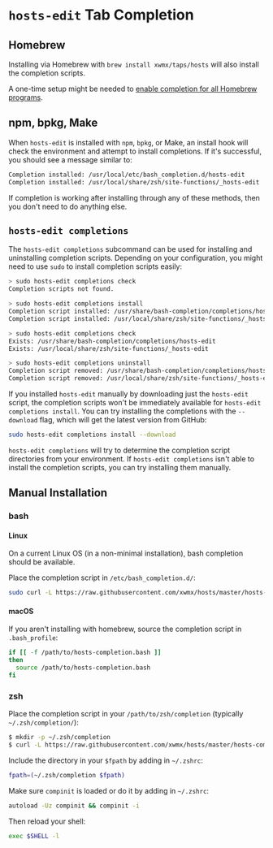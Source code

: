 # `hosts-edit` Tab Completion

## Homebrew

Installing via Homebrew with `brew install xwmx/taps/hosts` will also
install the completion scripts.

A one-time setup might be needed to [enable completion for all Homebrew
programs](https://docs.brew.sh/Shell-Completion).

## npm, bpkg, Make

When `hosts-edit` is installed with `npm`, `bpkg`, or Make, an install hook will
check the environment and attempt to install completions. If it's successful,
you should see a message similar to:

```bash
Completion installed: /usr/local/etc/bash_completion.d/hosts-edit
Completion installed: /usr/local/share/zsh/site-functions/_hosts-edit
```

If completion is working after installing through any of these methods, then
you don't need to do anything else.

## `hosts-edit completions`

The `hosts-edit completions` subcommand can be used for installing and uninstalling
completion scripts. Depending on your configuration, you might need to use
`sudo` to install completion scripts easily:

```bash
> sudo hosts-edit completions check
Completion scripts not found.

> sudo hosts-edit completions install
Completion script installed: /usr/share/bash-completion/completions/hosts-edit
Completion script installed: /usr/local/share/zsh/site-functions/_hosts-edit

> sudo hosts-edit completions check
Exists: /usr/share/bash-completion/completions/hosts-edit
Exists: /usr/local/share/zsh/site-functions/_hosts-edit

> sudo hosts-edit completions uninstall
Completion script removed: /usr/share/bash-completion/completions/hosts-edit
Completion script removed: /usr/local/share/zsh/site-functions/_hosts-edit
```

If you installed `hosts-edit` manually by downloading just the `hosts-edit` script,
the completion scripts won't be immediately available for
`hosts-edit completions install`. You can try installing the completions with
the `--download` flag, which will get the latest version from GitHub:

```bash
sudo hosts-edit completions install --download
```

`hosts-edit completions` will try to determine the completion script directories
from your environment. If `hosts-edit completions` isn't able to install
the completion scripts, you can try installing them manually.

## Manual Installation

### bash

#### Linux

On a current Linux OS (in a non-minimal installation), bash completion should
be available.

Place the completion script in `/etc/bash_completion.d/`:

```bash
sudo curl -L https://raw.githubusercontent.com/xwmx/hosts/master/hosts-completion.bash -o /etc/bash_completion.d/hosts
```

#### macOS

If you aren't installing with homebrew, source the completion script in
`.bash_profile`:

```sh
if [[ -f /path/to/hosts-completion.bash ]]
then
  source /path/to/hosts-completion.bash
fi
```

### zsh

Place the completion script in your `/path/to/zsh/completion` (typically
`~/.zsh/completion/`):

```bash
$ mkdir -p ~/.zsh/completion
$ curl -L https://raw.githubusercontent.com/xwmx/hosts/master/hosts-completion.zsh > ~/.zsh/completion/_hosts
```
Include the directory in your `$fpath` by adding in `~/.zshrc`:

```bash
fpath=(~/.zsh/completion $fpath)
```

Make sure `compinit` is loaded or do it by adding in `~/.zshrc`:

```bash
autoload -Uz compinit && compinit -i
```

Then reload your shell:

```bash
exec $SHELL -l
```
